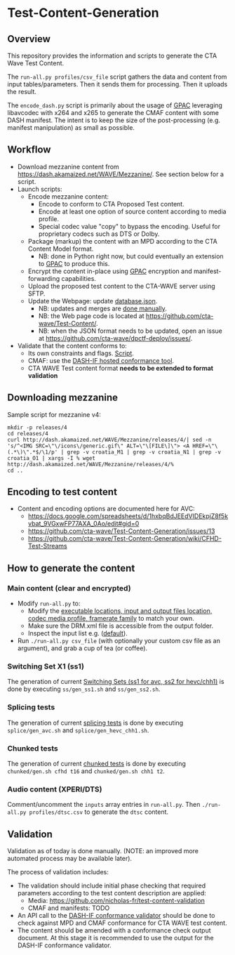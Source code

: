 # Test-Content-Generation

## Overview

This repository provides the information and scripts to generate the CTA Wave Test Content.

The ```run-all.py profiles/csv_file``` script gathers the data and content from input tables/parameters. Then it sends them for processing. Then it uploads the result.

The ```encode_dash.py``` script is primarily about the usage of [GPAC](http://gpac.io) leveraging libavcodec with x264 and x265 to generate the CMAF content with some DASH manifest. The intent is to keep the size of the post-processing (e.g. manifest manipulation) as small as possible.

## Workflow

* Download mezzanine content from https://dash.akamaized.net/WAVE/Mezzanine/. See section below for a script.
* Launch scripts:
  * Encode mezzanine content:
    * Encode to conform to CTA Proposed Test content.
    * Encode at least one option of source content according to media profile.
    * Special codec value "copy" to bypass the encoding. Useful for proprietary codecs such as DTS or Dolby.
  * Package (markup) the content with an MPD according to the CTA Content Model format.
    * NB: done in Python right now, but could eventually an extension to [GPAC](http://gpac.io) to produce this.
  * Encrypt the content in-place using [GPAC](http://gpac.io) encryption and manifest-forwarding capabilities.
  * Upload the proposed test content to the CTA-WAVE server using SFTP.
  * Update the Webpage: update [database.json](https://github.com/cta-wave/Test-Content/blob/master/database.json).
    * NB: updates and merges are [done manually](https://github.com/cta-wave/Test-Content-Generation/issues/45).
    * NB: the Web page code is located at https://github.com/cta-wave/Test-Content/.
    * NB: when the JSON format needs to be updated, open an issue at https://github.com/cta-wave/dpctf-deploy/issues/.
* Validate that the content conforms to:
  * Its own constraints and flags. [Script](https://github.com/nicholas-fr/test-content-validation/).
  * CMAF: use the [DASH-IF hosted conformance tool](https://conformance.dashif.org/).
  * CTA WAVE Test content format **needs to be extended to format validation**
 
## Downloading mezzanine

Sample script for mezzanine v4:
```
mkdir -p releases/4
cd releases/4
curl http://dash.akamaized.net/WAVE/Mezzanine/releases/4/| sed -n 's/^<IMG SRC=\"\/icons\/generic.gif\" ALT=\"\[FILE\]\"> <A HREF=\"\(.*\)\".*$/\1/p' | grep -v croatia_M1 | grep -v croatia_N1 | grep -v croatia_O1 | xargs -I % wget http://dash.akamaized.net/WAVE/Mezzanine/releases/4/%
cd ..
```

## Encoding to test content
 
* Content and encoding options are documented here for AVC:
  * https://docs.google.com/spreadsheets/d/1hxbqBdJEEdVIDEkpjZ8f5kvbat_9VGxwFP77AXA_0Ao/edit#gid=0
  * https://github.com/cta-wave/Test-Content-Generation/issues/13
  * https://github.com/cta-wave/Test-Content-Generation/wiki/CFHD-Test-Streams
  
## How to generate the content

### Main content (clear and encrypted)

* Modify ```run-all.py``` to:
  * Modify the [executable locations, input and output files location, codec media profile, framerate family](run-all.py) to match your own.
  * Make sure the DRM.xml file is accessible from the output folder.
  * Inspect the input list e.g. ([default](profiles/avc.csv)).
* Run ```./run-all.py csv_file``` (with optionally your custom csv file as an argument), and grab a cup of tea (or coffee).

### Switching Set X1 (ss1)

The generation of current [Switching Sets (ss1 for avc, ss2 for hevc/chh1)](https://github.com/cta-wave/Test-Content-Generation/issues/60) is done by executing ```ss/gen_ss1.sh``` and ```ss/gen_ss2.sh```.

### Splicing tests

The generation of current [splicing tests](https://github.com/cta-wave/Test-Content/issues/19) is done by executing ```splice/gen_avc.sh``` and ```splice/gen_hevc_chh1.sh```.

### Chunked tests

The generation of current [chunked tests](https://github.com/cta-wave/Test-Content/issues/41) is done by executing ```chunked/gen.sh cfhd t16``` and ```chunked/gen.sh chh1 t2```.

### Audio content (XPERI/DTS)

Comment/uncomment the ```inputs``` array entries in ```run-all.py```. Then ```./run-all.py profiles/dtsc.csv``` to generate the ```dtsc``` content.

## Validation

Validation as of today is done manually. (NOTE: an improved more automated process may be available later). 

The process of validation includes:

- The validation should include initial phase checking that required parameters according to the test content description are applied:
  - Media: https://github.com/nicholas-fr/test-content-validation
  - CMAF and manifests: TODO
- An API call to the [DASH-IF conformance validator](http://conformance.dashif.org) should be done to check against MPD and CMAF conformance for CTA WAVE test content.
- The content should be amended with a conformance check output document. At this stage it is recommended to use the output for the DASH-IF conformance validator.
